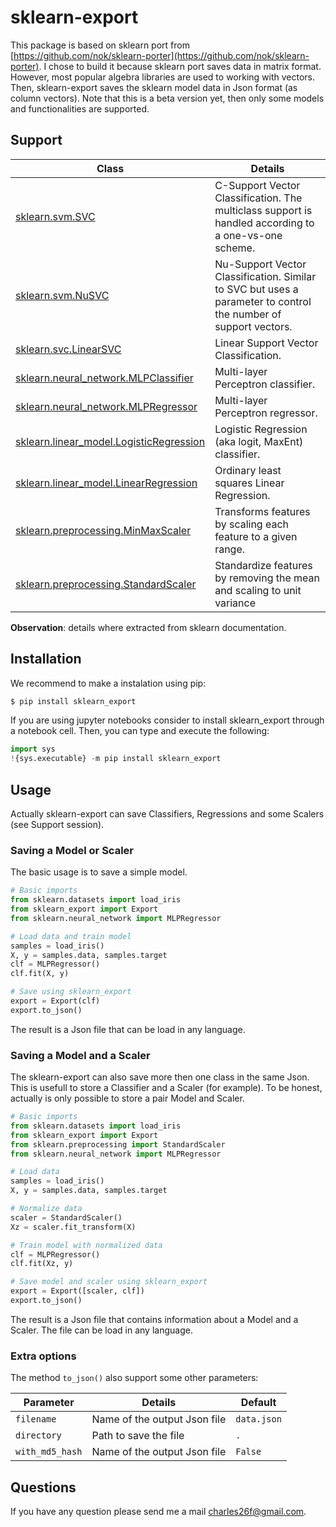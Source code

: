 # sklearn-export

This package is based on sklearn port from [https://github.com/nok/sklearn-porter](https://github.com/nok/sklearn-porter).  I chose to build it because sklearn port saves data in matrix format. However, most popular algebra libraries are used to working with vectors. Then, sklearn-export saves the sklearn model data in Json format (as column vectors).  Note that this is a beta version yet, then only some models and functionalities are supported.

## Support

|  Class | Details  |
| ------------ | ------ |
| [sklearn.svm.SVC](http://scikit-learn.org/stable/modules/generated/sklearn.svm.SVC.html)| C-Support Vector Classification. The multiclass support is handled according to a one-vs-one scheme.|
| [sklearn.svm.NuSVC](http://scikit-learn.org/stable/modules/generated/sklearn.svm.NuSVC.html) | Nu-Support Vector Classification. Similar to SVC but uses a parameter to control the number of support vectors. |
|[sklearn.svc.LinearSVC](http://scikit-learn.org/stable/modules/generated/sklearn.svm.LinearSVC.html) | Linear Support Vector Classification.|
|[sklearn.neural_network.MLPClassifier](http://scikit-learn.org/stable/modules/generated/sklearn.neural_network.MLPClassifier.html)| Multi-layer Perceptron classifier.|
|[sklearn.neural_network.MLPRegressor](http://scikit-learn.org/stable/modules/generated/sklearn.neural_network.MLPRegressor.html)|Multi-layer Perceptron regressor.|
|[sklearn.linear_model.LogisticRegression](https://scikit-learn.org/stable/modules/generated/sklearn.linear_model.LogisticRegression.html)|Logistic Regression (aka logit, MaxEnt) classifier.|
|[sklearn.linear_model.LinearRegression](https://scikit-learn.org/stable/modules/generated/sklearn.linear_model.LinearRegression.html)|Ordinary least squares Linear Regression.|
|[sklearn.preprocessing.MinMaxScaler](https://scikit-learn.org/stable/modules/generated/sklearn.preprocessing.MinMaxScaler.html)|Transforms features by scaling each feature to a given range.|
|[sklearn.preprocessing.StandardScaler](https://scikit-learn.org/stable/modules/generated/sklearn.preprocessing.StandardScaler.html)|Standardize features by removing the mean and scaling to unit variance|

**Observation**: details where extracted from sklearn documentation.
## Installation
We recommend to make a instalation using pip:
```bash
$ pip install sklearn_export
```
If you are using jupyter notebooks consider to install sklearn_export through a notebook cell. Then, you can type and execute the following:
```python
import sys
!{sys.executable} -m pip install sklearn_export
```
## Usage

Actually sklearn-export can save Classifiers, Regressions and some Scalers (see Support session).

 ### Saving a Model or Scaler

 The basic usage is to save a simple model.
```python
# Basic imports
from sklearn.datasets import load_iris
from sklearn_export import Export
from sklearn.neural_network import MLPRegressor

# Load data and train model
samples = load_iris()
X, y = samples.data, samples.target
clf = MLPRegressor()
clf.fit(X, y)

# Save using sklearn_export
export = Export(clf)
export.to_json()
```
The result is a Json file that can be load in any language.

### Saving a Model and a Scaler
The sklearn-export can also save more then one class in the same Json. This is usefull to store a Classifier and a Scaler (for example). To be honest, actually is only possible to store a pair Model and Scaler.
```python
# Basic imports
from sklearn.datasets import load_iris
from sklearn_export import Export
from sklearn.preprocessing import StandardScaler
from sklearn.neural_network import MLPRegressor

# Load data
samples = load_iris()
X, y = samples.data, samples.target

# Normalize data
scaler = StandardScaler()
Xz = scaler.fit_transform(X)

# Train model with normalized data
clf = MLPRegressor()
clf.fit(Xz, y)

# Save model and scaler using sklearn_export
export = Export([scaler, clf])
export.to_json()
```
 The result is a Json file that contains information about a Model and a Scaler. The file can be load in any language.

### Extra options

The method `to_json()` also support some other parameters:

|  Parameter | Details  | Default |
| -------- | ------ | ------ |
| `filename` | Name of the output Json file | `data.json` |
| `directory` | Path to save the file | `.` |
| `with_md5_hash` | Name of the output Json file | `False` |

## Questions
If you have any question please send me a mail <charles26f@gmail.com>.

